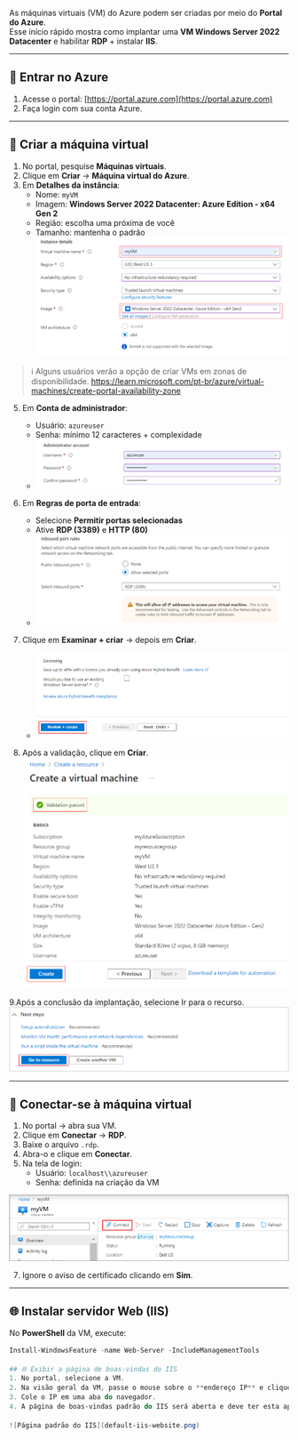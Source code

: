 As máquinas virtuais (VM) do Azure podem ser criadas por meio do **Portal do Azure**.  
Esse início rápido mostra como implantar uma **VM Windows Server 2022 Datacenter** e habilitar **RDP** + instalar **IIS**.

---

## 🔑 Entrar no Azure
1. Acesse o portal: [https://portal.azure.com](https://portal.azure.com)  
2. Faça login com sua conta Azure.  

---

## 🚀 Criar a máquina virtual
1. No portal, pesquise **Máquinas virtuais**.  
2. Clique em **Criar** → **Máquina virtual do Azure**.  
4. Em **Detalhes da instância**:
   - Nome: `myVM`  
   - Imagem: **Windows Server 2022 Datacenter: Azure Edition - x64 Gen 2**  
   - Região: escolha uma próxima de você  
   - Tamanho: mantenha o padrão
   ![Detalhes da instância](instance-details.png)  

> ℹ️ Alguns usuários verão a opção de criar VMs em zonas de disponibilidade.
> https://learn.microsoft.com/pt-br/azure/virtual-machines/create-portal-availability-zone

5. Em **Conta de administrador**:
   - Usuário: `azureuser`  
   - Senha: mínimo 12 caracteres + complexidade
   - ![Conta de administrador](administrator-account.png)  

6. Em **Regras de porta de entrada**:
   - Selecione **Permitir portas selecionadas**  
   - Ative **RDP (3389)** e **HTTP (80)**
   - ![Regras de porta](inbound-port-rules.png)  

7. Clique em **Examinar + criar** → depois em **Criar**.
   - ![Review + Create](review-create-(1).png)
  

9. Após a validação, clique em **Criar**.
 ![Create virtual machine](validation-(1).png)

9.Após a conclusão da implantação, selecione Ir para o recurso.
 ![Next steps](next-steps-(1).png)

---

## 🔗 Conectar-se à máquina virtual
1. No portal → abra sua VM.
3. Clique em **Conectar** → **RDP**.  
4. Baixe o arquivo `.rdp`.  
5. Abra-o e clique em **Conectar**.  
6. Na tela de login:  
   - Usuário: `localhost\\azureuser`  
   - Senha: definida na criação da VM

![Conectar-se á máquina virtual ](portal-quick-start-9-(1).png) 

7. Ignore o aviso de certificado clicando em **Sim**.  
 
---

## 🌐 Instalar servidor Web (IIS)
No **PowerShell** da VM, execute:  

```powershell
Install-WindowsFeature -name Web-Server -IncludeManagementTools

## 🌐 Exibir a página de boas-vindas do IIS
1. No portal, selecione a VM.  
2. Na visão geral da VM, passe o mouse sobre o **endereço IP** e clique em **Copiar para área de transferência**.  
3. Cole o IP em uma aba do navegador.  
4. A página de boas-vindas padrão do IIS será aberta e deve ter esta aparência:

![Página padrão do IIS](default-iis-website.png)
